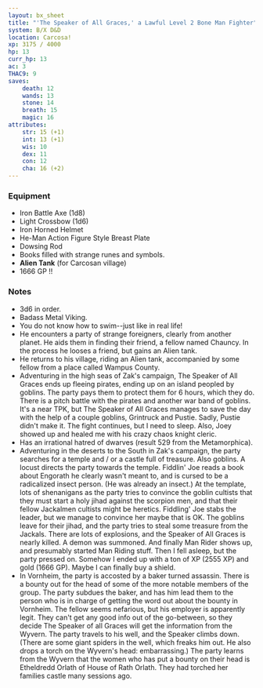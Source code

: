 ```yaml
---
layout: bx_sheet
title: "'The Speaker of All Graces,' a Lawful Level 2 Bone Man Fighter"
system: B/X D&D
location: Carcosa!
xp: 3175 / 4000
hp: 13
curr_hp: 13
ac: 3
THAC9: 9
saves:
    death: 12
    wands: 13
    stone: 14
    breath: 15
    magic: 16
attributes:
    str: 15 (+1)
    int: 13 (+1)
    wis: 10 
    dex: 11
    con: 12
    cha: 16 (+2)
---
```


### Equipment
 
 * Iron Battle Axe (1d8)
 * Light Crossbow (1d6)
 * Iron Horned Helmet
 * He-Man Action Figure Style Breast Plate
 * Dowsing Rod
 * Books filled with strange runes and symbols.
 * **Alien Tank** (for Carcosan village)
 * 1666 GP !!
 
### Notes
 
 * 3d6 in order.
 * Badass Metal Viking.
 * You do not know how to swim--just like in real life!
 * He encounters a party of strange foreigners, clearly from another planet. He aids them in finding their friend, a fellow named Chauncy. In the process he looses a friend, but gains an Alien tank.
 * He returns to his village, riding an Alien tank, accompanied by some fellow from a place called Wampus County.
 * Adventuring in the high seas of Zak's campaign, The Speaker of All Graces ends up fleeing pirates, ending up on an island peopled by goblins. The party pays them to protect them for 6 hours, which they do. There is a pitch battle with the pirates and another war band of goblins. It's a near TPK, but The Speaker of All Graces manages to save the day with the help of a couple goblins, Grintruck and Pustie. Sadly, Pustie didn't make it. The fight continues, but I need to sleep. Also, Joey showed up and healed me with his crazy chaos knight cleric.
 * Has an irrational hatred of dwarves (result 529 from the Metamorphica).
 * Adventuring in the deserts to the South in Zak's campaign, the party searches for a temple and / or a castle full of treasure. Also goblins. A locust directs the party towards the temple. Fiddlin' Joe reads a book about Engorath he clearly wasn't meant to, and is cursed to be a radicalized insect person. (He was already an insect.) At the template, lots of shenanigans as the party tries to convince the goblin cultists that they must start a holy jihad against the scorpion men, and that their fellow Jackalmen cultists might be heretics. Fiddling' Joe stabs the leader, but we manage to convince her maybe that is OK. The goblins leave for their jihad, and the party tries to steal some treasure from the Jackals. There are lots of explosions, and the Speaker of All Graces is nearly killed. A demon was summoned. And finally Man Rider shows up, and presumably started Man Riding stuff. Then I fell asleep, but the party pressed on. Somehow I ended up with a ton of XP (2555 XP) and gold (1666 GP). Maybe I can finally buy a shield.
 * In Vornheim, the party is accosted by a baker turned assassin. There is a bounty out for the head of some of the more notable members of the group. The party subdues the baker, and has him lead them to the person who is in charge of getting the word out about the bounty in Vornheim. The fellow seems nefarious, but his employer is apparently legit. They can't get any good info out of the go-between, so they decide The Speaker of all Graces will get the information from the Wyvern. The party travels to his well, and the Speaker climbs down. (There are some giant spiders in the well, which freaks him out. He also drops a torch on the Wyvern's head: embarrassing.) The party learns from the Wyvern that the women who has put a bounty on their head is Etheldredd Orlath of House of Rath Orlath. They had torched her families castle many sessions ago.